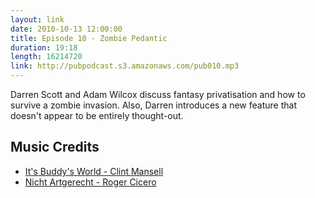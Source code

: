 ```yaml
---
layout: link
date: 2010-10-13 12:00:00
title: Episode 10 - Zombie Pedantic
duration: 19:18
length: 16214720
link: http://pubpodcast.s3.amazonaws.com/pub010.mp3
---
```


Darren Scott and Adam Wilcox discuss fantasy privatisation and how to survive a zombie invasion. Also, Darren introduces a new feature that doesn't appear to be entirely thought-out.

## Music Credits

- [It's Buddy's World - Clint Mansell](http://itunes.apple.com/gb/album/smokin-aces-its-buddys-world/id258019229?i=258019519)
- [Nicht Artgerecht - Roger Cicero](http://itunes.apple.com/gb/album/nicht-artgerecht/id332428584?i=332428660)